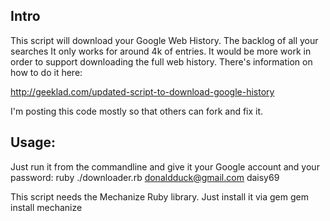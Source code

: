 ## Intro
This script will download your Google Web History. The backlog of all your searches
It only works for around 4k of entries. It would be more work in order to support downloading
the full web history. There's information on how to do it here:


http://geeklad.com/updated-script-to-download-google-history

I'm posting this code mostly so that others can fork and fix it.

## Usage:
Just run it from the commandline and give it your Google account and your password:
ruby ./downloader.rb donaldduck@gmail.com daisy69

This script needs the Mechanize Ruby library. Just install it via gem
gem install mechanize

